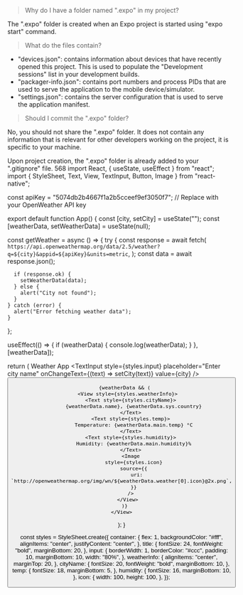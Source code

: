 > Why do I have a folder named ".expo" in my project?

The ".expo" folder is created when an Expo project is started using "expo start" command.

> What do the files contain?

- "devices.json": contains information about devices that have recently opened this project. This is used to populate the "Development sessions" list in your development builds.
- "packager-info.json": contains port numbers and process PIDs that are used to serve the application to the mobile device/simulator.
- "settings.json": contains the server configuration that is used to serve the application manifest.

> Should I commit the ".expo" folder?

No, you should not share the ".expo" folder. It does not contain any information that is relevant for other developers working on the project, it is specific to your machine.

Upon project creation, the ".expo" folder is already added to your ".gitignore" file.
568
import React, { useState, useEffect } from "react";
import { StyleSheet, Text, View, TextInput, Button, Image } from "react-native";

const apiKey = "5074db2b4667f1a2b5cceef9ef3050f7"; // Replace with your OpenWeather API key

export default function App() {
  const [city, setCity] = useState("");
  const [weatherData, setWeatherData] = useState(null);

  const getWeather = async () => {
    try {
      const response = await fetch(
        `https://api.openweathermap.org/data/2.5/weather?q=${city}&appid=${apiKey}&units=metric`,
      );
      const data = await response.json();

      if (response.ok) {
        setWeatherData(data);
      } else {
        alert("City not found");
      }
    } catch (error) {
      alert("Error fetching weather data");
    }
  };

  useEffect(() => {
    if (weatherData) {
      console.log(weatherData);
    }
  }, [weatherData]);

  return (
    <View style={styles.container}>
      <Text style={styles.title}>Weather App</Text>
      <TextInput
        style={styles.input}
        placeholder="Enter city name"
        onChangeText={(text) => setCity(text)}
        value={city}
      />
      <Button title="Search" onPress={getWeather} />

      {weatherData && (
        <View style={styles.weatherInfo}>
          <Text style={styles.cityName}>
            {weatherData.name}, {weatherData.sys.country}
          </Text>
          <Text style={styles.temp}>
            Temperature: {weatherData.main.temp} °C
          </Text>
          <Text style={styles.humidity}>
            Humidity: {weatherData.main.humidity}%
          </Text>
          <Image
            style={styles.icon}
            source={{
              uri: `http://openweathermap.org/img/wn/${weatherData.weather[0].icon}@2x.png`,
            }}
          />
        </View>
      )}
    </View>
  );
}

const styles = StyleSheet.create({
  container: {
    flex: 1,
    backgroundColor: "#fff",
    alignItems: "center",
    justifyContent: "center",
  },
  title: {
    fontSize: 24,
    fontWeight: "bold",
    marginBottom: 20,
  },
  input: {
    borderWidth: 1,
    borderColor: "#ccc",
    padding: 10,
    marginBottom: 10,
    width: "80%",
  },
  weatherInfo: {
    alignItems: "center",
    marginTop: 20,
  },
  cityName: {
    fontSize: 20,
    fontWeight: "bold",
    marginBottom: 10,
  },
  temp: {
    fontSize: 18,
    marginBottom: 5,
  },
  humidity: {
    fontSize: 16,
    marginBottom: 10,
  },
  icon: {
    width: 100,
    height: 100,
  },
});



